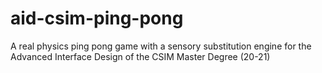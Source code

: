 # aid-csim-ping-pong
A real physics ping pong game with a sensory substitution engine for the Advanced Interface Design of the CSIM Master Degree (20-21)
